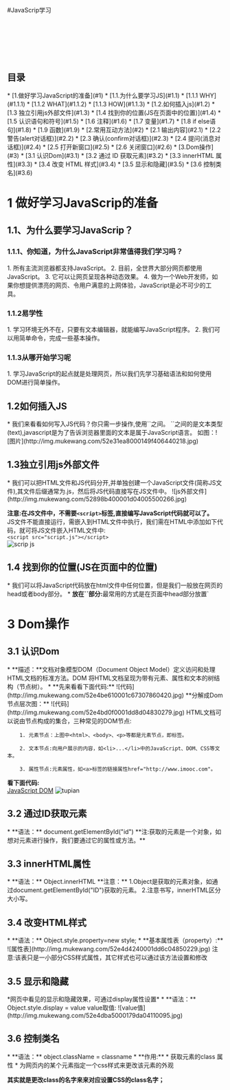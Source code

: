 #JavaScrip学习
</br></br></br></br></br></br></br>
<!-- 下面是目录部分跳转 -->
<h2> 目录 </h2>
* [1.做好学习JavaScript的准备](#1)
	* [1.1.为什么要学习JS](#1.1)
		* [1.1.1 WHY](#1.1.1)
		* [1.1.2 WHAT](#1.1.2)
		* [1.1.3 HOW](#1.1.3)
	* [1.2.如何插入js](#1.2)
	* [1.3 独立引用js外部文件](#1.3)
	* [1.4 找到你的位置(JS在页面中的位置)](#1.4)
	* [1.5 认识语句和符号](#1.5)
	* [1.6 注释](#1.6)
	* [1.7 变量](#1.7)
	* [1.8 if else语句](#1.8)
	* [1.9 函数](#1.9)
* [2.常用互动方法](#2)
	* [2.1 输出内容](#2.1)
	* [2.2 警告(alert对话框)](#2.2)
	* [2.3 确认(confirm对话框)](#2.3)
	* [2.4 提问(消息对话框)](#2.4)
	* [2.5 打开新窗口](#2.5)
	* [2.6 关闭窗口](#2.6)
* [3.Dom操作](#3)
	* [3.1 认识Dom](#3.1)
	* [3.2 通过 ID 获取元素](#3.2)
	* [3.3 innerHTML 属性](#3.3)
	* [3.4 改变 HTML 样式](#3.4)
	* [3.5 显示和隐藏](#3.5)
	* [3.6 控制类名](#3.6)
<h1 id=1>1 做好学习JavaScrip的准备</h1>
<h2 id="1.1">1.1、为什么要学习JavaScrip？</h2>
<h3 id="1.1.1">1.1.1、你知道，为什么JavaScript非常值得我们学习吗？</h3>
  1. 所有主流浏览器都支持JavaScript。
  2. 目前，全世界大部分网页都使用JavaScript。
  3. 它可以让网页呈现各种动态效果。
  4. 做为一个Web开发师，如果你想提供漂亮的网页、令用户满意的上网体验，JavaScript是必不可少的工具。
<h3 id="1.1.2">1.1.2易学性</h3>
  1. 学习环境无外不在，只要有文本编辑器，就能编写JavaScript程序。
  2. 我们可以用简单命令，完成一些基本操作。
<h3 id="1.1.3">1.1.3从哪开始学习呢</h3>
  1. 学习JavaScript的起点就是处理网页，所以我们先学习基础语法和如何使用DOM进行简单操作。
<h2 id="1.2"> 1.2如何插入JS </h2>
  *  我们来看看如何写入JS代码？你只需一步操作,使用`<script>`标签在HTML网页中插入JavaScript代码。注意， `<script>`标签要成对出现，并把JavaScript代码写在`<script></script>`之间。
`<script type="text/javascript">`表示在`<script></script>`之间的是文本类型(text),javascript是为了告诉浏览器里面的文本是属于JavaScript语言。
如图：![图片](http://img.mukewang.com/52e31ea8000149f406440218.jpg)
<h2 id="1.3">1.3独立引用js外部文件</h2>
* 我们可以把HTML文件和JS代码分开,并单独创建一个JavaScript文件(简称JS文件),其文件后缀通常为.js，然后将JS代码直接写在JS文件中。
![js外部文件](http://img.mukewang.com/52898b400001d04005500266.jpg)

<strong> 注意:在JS文件中，不需要`<script>`标签,直接编写JavaScript代码就可以了。 </strong>
</br>
JS文件不能直接运行，需嵌入到HTML文件中执行，我们需在HTML中添加如下代码，就可将JS文件嵌入HTML文件中:</br>
`<script src="script.js"></script>`</br>
![scrip js](http://img.mukewang.com/52898b6900018aeb05540284.jpg) 
<h2 id="1.4">1.4 找到你的位置(JS在页面中的位置) </h2>
* 我们可以将JavaScript代码放在html文件中任何位置，但是我们一般放在网页的head或者body部分。
* <strong>放在`<head>`部分:</strong>最常用的方式是在页面中head部分放置`<script>`元素，浏览器解析head部分就会执行这个代码，然后才解析页面的其余部分。
* **放在`<body>`部分:**
JavaScript代码在网页读取到该语句的时候就会执行.
![html_js_location](http://img.mukewang.com/52a6ad240001086506440600.jpg)
* **注意:**javascript作为一种脚本语言可以放在html页面中任何位置，但是浏览器解释html时是按先后顺序的，所以前面的script就先被执行。比如进行页面显示初始化的js必须放在head里面，因为初始化都要求提前进行（如给页面body设置css等）；而如果是通过事件调用执行的function那么对位置没什么要求的。 
<h2 id="1.5">1.5 认识语句和符号</h2>
* js就是给浏览器发送命令，告诉需要做的事；
* 格式为：**每一句JavaScript代码格式: `语句`;**
<h2 id=1.6>1.6 注释</h2>
* **单行注释：**在注释内容前面加" // "
* **多行注释：** 以/\*开始，以*/结束
<h2 id="1.7">变量</h2>
* 定义变量关键字用**var**；语法如下：`var 变量`;
* 变量的命名规则：</br>
	1. 变量必须使用字母、下划线(_)或者美元符($)开始。

    2. 然后可以使用任意多个英文字母、数字、下划线(_)或者美元符($)组成。

    3. 不能使用JavaScript关键词与JavaScript保留字。</br>
    
  **注意:**</br>
	1. 在JS中区分大小写，如变量mychar与myChar是不一样的，表示是两个变量。</br>
	2. 变量虽然也可以不声明，直接使用，但不规范，需要先声明，后使用。
<h2 id=1.8>1.8 if else语句</h2>
* 跟Java一样
* **语法：**</br>
		if(条件)
		{ 条件成立时执行的代码 }
		else
		{ 条件不成立时执行的代码 }
<h2 id="1.9">1.9 函数</h2>
* **定义函数的语法：**</br>
		function 函数名()
		{
    		 函数代码;
		}
</br>
**function**是定义函数的关键字
<h1 id="2">2 常用互动方法</h1>
<h2 id="2.1">2.1 输出内容</h2>
* **输出方式：**</br>
	`document.write();`
</br>
可以直接输出到网页上显示；输出字符串同Java的
<h2 id="2.2">2.2 警告(alert对话框)</h2>
* 使用`alert()`实现
* **一般用来调试程序。再点击确定按钮前，无法操作网页** 
</br>
<h2 id="2.3">2.3 确认(confirm对话框)</h2>
* confirm弹出的对话框包含“确定”和“取消”按钮
* confirm的返回值是Boolean，点击确定返回true，点击取消返回false；
<h2 id="2.4">2.4 提问(消息对话框)</h2>
* 弹出样式：（包含一个确定按钮、取消按钮与一个文本输入框）。
* **语法：**`prompt(str1, str2);`
* **参数说明：**str1: 要显示在消息对话框中的文本，不可修改。str2：文本框中的内容，可以修改
* **返回值：**确定：返回文本框的内容；取消：返回null
<h2 id=2.5">2.5 打开新窗口</h2>
* open() 方法可以查找一个已经存在或者新建的浏览器窗口。
* **语法：**`window.open([URL], [窗口名称], [参数字符串])`
* **参数说明：** 
	* **URL：**可选参数，在窗口中要显示网页的网址或路径。如果省略这个参数，或者它的值是空字符串，那么窗口就不显示任何文档。
	*  **窗口名称：**可选参数，被打开窗口的名称。
		*  该名称由字母、数字和下划线字符组成。
		*  "_top"、"_blank"、"_selft"具有特殊意义的名称。
       		_blank：在新窗口显示目标网页
       		_self：在当前窗口显示目标网页
       		_top：框架网页中在上部窗口中显示目标网页
		* 相同 name 的窗口只能创建一个，要想创建多个窗口则 name 不能相同。
		* name 不能包含有空格。
	* **参数字符串：**可选参数，设置窗口参数，各参数用逗号隔开。参数如图：</br>
![参数表](http://img.mukewang.com/52e3677900013d6a05020261.jpg)
<h2 id="2.6">2.6 关闭窗口</h2>
* `widow.close()`关闭本窗口，但是有时候不灵，可以参考[本文](http://www.jb51.net/article/34502.htm)。
* <窗口对象>.close();关闭指定窗口。
如下代码：
		<script type="text/javascript">  
		var mywin=window.open('http://www.imooc.com');  
		//将新打的窗口对象，存储在变量mywin中
		mywin.close();
		</script>
<h1 id="3">3 Dom操作</h1>
<h2 id="3.1">3.1 认识Dom</h2>
* **描述：**文档对象模型DOM（Document Object Model）定义访问和处理HTML文档的标准方法。DOM 将HTML文档呈现为带有元素、属性和文本的树结构（节点树）。
* **先来看看下面代码:**
![代码](http://img.mukewang.com/52e4be610001c67307860420.jpg)
**分解成Dom节点层次图：**
![代码](http://img.mukewang.com/52e4bd0f0001dd8d04830279.jpg)
		HTML文档可以说由节点构成的集合，三种常见的DOM节点:
		
		1. 元素节点：上图中<html>、<body>、<p>等都是元素节点，即标签。
		
		2. 文本节点:向用户展示的内容，如<li>...</li>中的JavaScript、DOM、CSS等文本。
		
		3. 属性节点:元素属性，如<a>标签的链接属性href="http://www.imooc.com"。
**看下面代码:**</br>
		<a href="http://www.imooc.com">JavaScript DOM</a>
![tupian](http://img.mukewang.com/52e4bdb80001064c04480196.jpg)
<h2 id="3.2">3.2 通过ID获取元素</h2>
* **语法：**
		 document.getElementById("id")
**注:获取的元素是一个对象，如想对元素进行操作，我们要通过它的属性或方法。**
<h2 id="3.3">3.3 innerHTML属性</h2>
* **语法：**
		Object.innerHTML
**注意：**
		1.Object是获取的元素对象，如通过document.getElementById("ID")获取的元素。
		2.注意书写，innerHTML区分大小写。
<h2 id="3.4">3.4 改变HTML样式</h2>
* **语法：**
		Object.style.property=new style;
* **基本属性表（property）:**
![属性表](http://img.mukewang.com/52e4d4240001dd6c04850229.jpg)
注意:该表只是一小部分CSS样式属性，其它样式也可以通过该方法设置和修改
<h2 id="3.5">3.5 显示和隐藏</h2>
 *网页中看见的显示和隐藏效果，可通过display属性设置*
* **语法：**
		Object.style.display = value
value取值:
![value值](http://img.mukewang.com/52e4dba5000179da04110095.jpg)
<h2 id="3.6">3.6 控制类名</h2>
* **语法：**
		object.className = classname
* **作用:**
	* 获取元素的class 属性
	* 为网页内的某个元素指定一个css样式来更改该元素的外观

**其实就是更改class的名字来来对应设置CSS的class名字；**